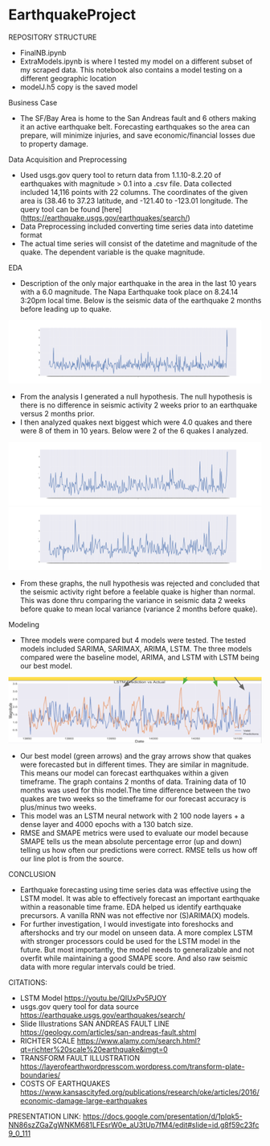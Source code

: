 # EarthquakeProject 

REPOSITORY STRUCTURE
- FinalNB.ipynb
- ExtraModels.ipynb is where I tested my model on a different subset of my scraped data. This notebook also contains a model testing on a different geographic location
- modelJ.h5 copy is the saved model
 
Business Case
- The SF/Bay Area is home to the San Andreas fault and 6 others making it an active earthquake belt. Forecasting earthquakes so the area can prepare, will minimize injuries, and save economic/financial losses due to property damage. 

Data Acquisition and Preprocessing
- Used usgs.gov query tool to return data from 1.1.10-8.2.20 of earthquakes with magnitude > 0.1 into a .csv file. Data collected included 14,116 points with 22 columns. The coordinates of the given area is (38.46 to 37.23 latitude, and -121.40 to -123.01 longitude. The query tool can be found [here] (https://earthquake.usgs.gov/earthquakes/search/)
- Data Preprocessing included converting time series data into datetime format
- The actual time series will consist of the datetime and magnitude of the quake. The dependent variable is the quake magnitude.

EDA
- Description of the only major earthquake in the area in the last 10 years with a 6.0 magnitude.  The Napa Earthquake took place on 8.24.14 3:20pm local time. Below is the seismic data of the earthquake 2 months before leading up to quake.

![](images/Napaquake_copy.png)

- From the analysis I generated a null hypothesis. The null hypothesis is there is no difference in seismic activity 2 weeks prior to an earthquake versus 2 months prior. 
- I then analyzed quakes next biggest which were 4.0 quakes and there were 8 of them in 10 years. Below were 2 of the 6 quakes I analyzed.

![](images/quakeA_copy.png)
![](images/quakeB_copy.png)

- From these graphs, the null hypothesis was rejected and concluded that the seismic activity right before a feelable quake is higher than normal. This was done thru comparing the variance in seismic data 2 weeks before quake to mean local variance (variance 2 months before quake).


Modeling
 - Three models were compared but 4 models were tested. The tested models included SARIMA, SARIMAX, ARIMA, LSTM. The three models compared were the baseline model, ARIMA, and LSTM with LSTM being our best model. 
 
 ![](images/FinalLSTM.png)
- Our best model (green arrows) and the gray arrows show that quakes were forecasted but in different times. They are similar in magnitude. This means our model can forecast earthquakes within a given timeframe. The graph contains 2 months of data. Training data of 10 months was used for this model.The time difference between the two quakes are two weeks so the timeframe for our forecast accuracy is plus/minus two weeks. 
- This model was an LSTM neural network with 2 100 node layers + a dense layer and 4000 epochs with a 130 batch size. 
- RMSE and SMAPE metrics were used to evaluate our model because SMAPE tells us the mean absolute percentage error (up and down) telling us how often our predictions were correct. RMSE tells us how off our line plot is from the source. 

CONCLUSION
- Earthquake forecasting using time series data was effective using the  LSTM model. It was able to effectively forecast an important earthquake within a reasonable time frame. EDA helped us identify earthquake precursors. A vanilla RNN was not effective nor (S)ARIMA(X) models. 
- For further investigation, I would investigate into foreshocks and aftershocks and try our model on unseen data. A more complex LSTM with stronger processors could be used for the LSTM model in the future. But most importantly, the model needs to generalizable and not overfit while maintaining a good SMAPE score. And also raw seismic data with more regular intervals could be tried.

CITATIONS:
- LSTM Model https://youtu.be/QIUxPv5PJOY
- usgs.gov query tool for data source https://earthquake.usgs.gov/earthquakes/search/
- Slide Illustrations
 SAN ANDREAS FAULT LINE https://geology.com/articles/san-andreas-fault.shtml
- RICHTER SCALE 
https://www.alamy.com/search.html?qt=richter%20scale%20earthquake&imgt=0
- TRANSFORM FAULT ILLUSTRATION https://layerofearthwordpresscom.wordpress.com/transform-plate-boundaries/
- COSTS OF EARTHQUAKES
https://www.kansascityfed.org/publications/research/oke/articles/2016/economic-damage-large-earthquakes

PRESENTATION LINK:
https://docs.google.com/presentation/d/1pIqk5-NN86szZGaZgWNKM681LFEsrW0e_aU3tUp7fM4/edit#slide=id.g8f59c23fc9_0_111

